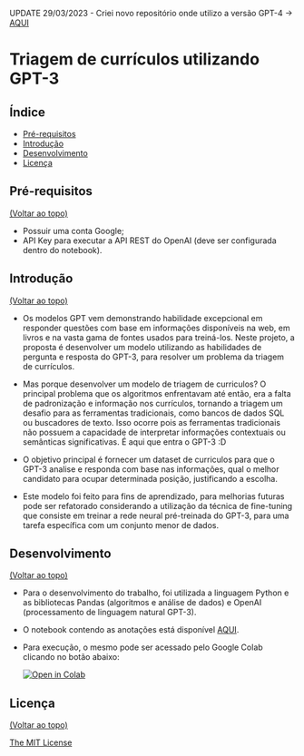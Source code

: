 UPDATE 29/03/2023 - Criei novo repositório onde utilizo a versão GPT-4 -> [AQUI](https://github.com/gomesfg/screening-resumes-gpt4-python)

# Triagem de currículos utilizando GPT-3

## Índice <a name="index"></a>

- [Pré-requisitos](#installation)
- [Introdução](#introduction)
- [Desenvolvimento](#development)
- [Licença](#license)

## Pré-requisitos <a name="installation"></a>

[(Voltar ao topo)](#index)

- Possuir uma conta Google;
- API Key para executar a API REST do OpenAI (deve ser configurada dentro do notebook).

## Introdução <a name="introduction"></a>

[(Voltar ao topo)](#index)

- Os modelos GPT vem demonstrando habilidade excepcional em responder questões com base em informações disponíveis na web, em livros e na vasta gama de fontes usados para treiná-los. Neste projeto, a proposta é desenvolver um modelo utilizando as habilidades de pergunta e resposta do GPT-3, para resolver um problema da triagem de currículos.

- Mas porque desenvolver um modelo de triagem de curriculos? 
O principal problema que os algoritmos enfrentavam até então, era a falta de padronização e informação nos currículos, tornando a triagem um desafio para as ferramentas tradicionais, como bancos de dados SQL ou buscadores de texto. Isso ocorre pois as ferramentas tradicionais não possuem a capacidade de interpretar informações contextuais ou semânticas significativas. É aqui que entra o GPT-3 :D

- O objetivo principal é fornecer um dataset de curriculos para que o GPT-3 analise e responda com base nas informações, qual o melhor candidato para ocupar determinada posição, justificando a escolha. 

- Este modelo foi feito para fins de aprendizado, para melhorias futuras pode ser refatorado considerando a utilização da técnica de fine-tuning que consiste em treinar a rede neural pré-treinada do GPT-3, para uma tarefa específica com um conjunto menor de dados.

## Desenvolvimento <a name="development"></a>

[(Voltar ao topo)](#index)

- Para o desenvolvimento do trabalho, foi utilizada a linguagem Python e as bibliotecas Pandas (algoritmos e análise de dados) e OpenAI (processamento de linguagem natural GPT-3).

- O notebook contendo as anotações está disponível [AQUI](https://github.com/gomesfg/screening-resumes-using-generative-ai/blob/main/screening_resumes_using_generative_ai.ipynb).

- Para execução, o mesmo pode ser acessado pelo Google Colab clicando no botão abaixo:

  [![Open in Colab](https://colab.research.google.com/assets/colab-badge.svg)](https://colab.research.google.com/github/gomesfg/screening-resumes-using-generative-ai/blob/main/screening_resumes_using_generative_ai.ipynb)

## Licença <a name="license"></a>

[(Voltar ao topo)](#index)

[The MIT License](https://opensource.org/licenses/MIT)
